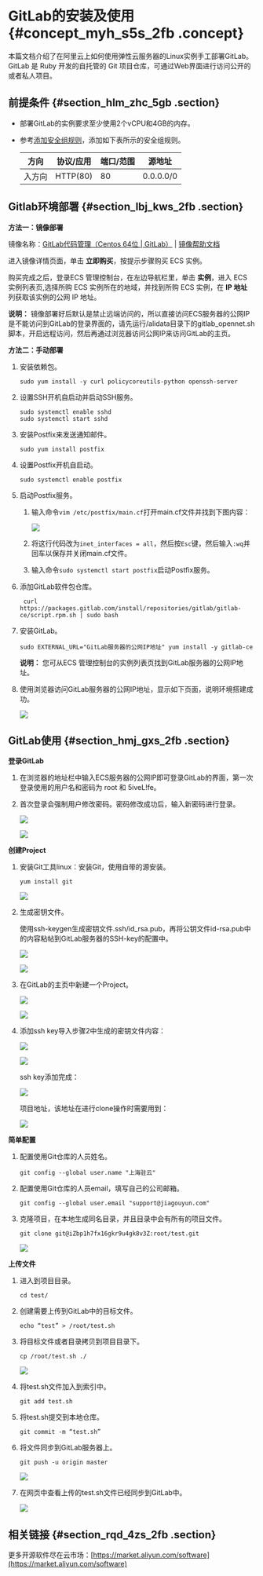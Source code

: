 # GitLab的安装及使用 {#concept_myh_s5s_2fb .concept}

本篇文档介绍了在阿里云上如何使用弹性云服务器的Linux实例手工部署GitLab。GitLab 是 Ruby 开发的自托管的 Git 项目仓库，可通过Web界面进行访问公开的或者私人项目。

## 前提条件 {#section_hlm_zhc_5gb .section}

-   部署GitLab的实例要求至少使用2个vCPU和4GB的内存。
-   参考[添加安全组规则](../../../../../cn.zh-CN/安全/安全组/添加安全组规则.md#)，添加如下表所示的安全组规则。

    |方向|协议/应用|端口/范围|源地址|
    |--|-----|-----|---|
    |入方向|HTTP\(80\)|80|0.0.0.0/0|


## Gitlab环境部署 {#section_lbj_kws_2fb .section}

**方法一：镜像部署**

镜像名称：[GitLab代码管理（Centos 64位 | GitLab）](https://market.aliyun.com/products/55530001/jxsc000067.html?spm=5176.730005.0.0.LuTu) | [镜像帮助文档](http://zy-res.oss-cn-hangzhou.aliyuncs.com/aliyun_Market_files/gitlab%E4%BB%A3%E7%A0%81%E7%AE%A1%E7%90%86%EF%BC%88centos%2064%E4%BD%8D%20%20gitlab%EF%BC%89.pdf?spm=5176.730006-jxsc000067.102.9.J5BUL1&file=gitlab%E4%BB%A3%E7%A0%81%E7%AE%A1%E7%90%86%EF%BC%88centos%2064%E4%BD%8D%20%20gitlab%EF%BC%89.pdf)

进入镜像详情页面，单击 **立即购买**，按提示步骤购买 ECS 实例。

购买完成之后，登录ECS 管理控制台，在左边导航栏里，单击 **实例**，进入 ECS 实例列表页,选择所购 ECS 实例所在的地域，并找到所购 ECS 实例，在 **IP 地址** 列获取该实例的公网 IP 地址。

**说明：** 镜像部署好后默认是禁止远端访问的，所以直接访问ECS服务器的公网IP是不能访问到GitLab的登录界面的，请先运行/alidata目录下的gitlab\_opennet.sh脚本，开启远程访问，然后再通过浏览器访问公网IP来访问GitLab的主页。

**方法二：手动部署**

1.  安装依赖包。

    ```
    sudo yum install -y curl policycoreutils-python openssh-server
    ```

2.  设置SSH开机自启动并启动SSH服务。

    ```
    sudo systemctl enable sshd
    sudo systemctl start sshd
    ```

3.  安装Postfix来发送通知邮件。

    ```
    sudo yum install postfix
    ```

4.  设置Postfix开机自启动。

    ```
    sudo systemctl enable postfix
    ```

5.  启动Postfix服务。
    1.  输入命令`vim /etc/postfix/main.cf`打开main.cf文件并找到下图内容：

        ![](http://static-aliyun-doc.oss-cn-hangzhou.aliyuncs.com/assets/img/9777/155125473138837_zh-CN.png)

    2.  将这行代码改为`inet_interfaces = all`，然后按`Esc`键，然后输入`:wq`并回车以保存并关闭main.cf文件。
    3.  输入命令`sudo systemctl start postfix`启动Postfix服务。
6.  添加GitLab软件包仓库。

    ```
     curl https://packages.gitlab.com/install/repositories/gitlab/gitlab-ce/script.rpm.sh | sudo bash
    ```

7.  安装GitLab。

    ```
    sudo EXTERNAL_URL="GitLab服务器的公网IP地址" yum install -y gitlab-ce
    ```

    **说明：** 您可从ECS 管理控制台的实例列表页找到GitLab服务器的公网IP地址。

8.  使用浏览器访问GitLab服务器的公网IP地址，显示如下页面，说明环境搭建成功。

    ![](http://static-aliyun-doc.oss-cn-hangzhou.aliyuncs.com/assets/img/9777/155125473112259_zh-CN.png)


## GitLab使用 {#section_hmj_gxs_2fb .section}

**登录GitLab**

1.  在浏览器的地址栏中输入ECS服务器的公网IP即可登录GitLab的界面，第一次登录使用的用户名和密码为 root 和 5iveL!fe。
2.  首次登录会强制用户修改密码。密码修改成功后，输入新密码进行登录。

    ![](http://static-aliyun-doc.oss-cn-hangzhou.aliyuncs.com/assets/img/9777/155125473112260_zh-CN.png)

    ![](http://static-aliyun-doc.oss-cn-hangzhou.aliyuncs.com/assets/img/9777/155125473112261_zh-CN.png)


**创建Project**

1.  安装Git工具linux：安装Git，使用自带的源安装。

    ```
    yum install git
    ```

    ![](http://static-aliyun-doc.oss-cn-hangzhou.aliyuncs.com/assets/img/9777/155125473112262_zh-CN.png)

2.  生成密钥文件。

    使用ssh-keygen生成密钥文件.ssh/id\_rsa.pub，再将公钥文件id-rsa.pub中的内容粘帖到GitLab服务器的SSH-key的配置中。

    ![](http://static-aliyun-doc.oss-cn-hangzhou.aliyuncs.com/assets/img/9777/155125473212263_zh-CN.png)

    ![](http://static-aliyun-doc.oss-cn-hangzhou.aliyuncs.com/assets/img/9777/155125473212264_zh-CN.png)

3.  在GitLab的主页中新建一个Project。

    ![](http://static-aliyun-doc.oss-cn-hangzhou.aliyuncs.com/assets/img/9777/155125473212265_zh-CN.png)

    ![](http://static-aliyun-doc.oss-cn-hangzhou.aliyuncs.com/assets/img/9777/155125473212274_zh-CN.png)

4.  添加ssh key导入步骤2中生成的密钥文件内容：

    ![](http://static-aliyun-doc.oss-cn-hangzhou.aliyuncs.com/assets/img/9777/155125473212266_zh-CN.png)

    ![](http://static-aliyun-doc.oss-cn-hangzhou.aliyuncs.com/assets/img/9777/155125473212275_zh-CN.png)

    ssh key添加完成：

    ![](http://static-aliyun-doc.oss-cn-hangzhou.aliyuncs.com/assets/img/9777/155125473212267_zh-CN.png)

    项目地址，该地址在进行clone操作时需要用到：

    ![](http://static-aliyun-doc.oss-cn-hangzhou.aliyuncs.com/assets/img/9777/155125473212268_zh-CN.png)


**简单配置**

1.  配置使用Git仓库的人员姓名。

    ```
    git config --global user.name "上海驻云" 
    ```

2.  配置使用Git仓库的人员email，填写自己的公司邮箱。

    ```
    git config --global user.email "support@jiagouyun.com" 
    ```

3.  克隆项目，在本地生成同名目录，并且目录中会有所有的项目文件。

    ```
    git clone git@iZbp1h7fx16gkr9u4gk8v3Z:root/test.git
    ```

    ![](http://static-aliyun-doc.oss-cn-hangzhou.aliyuncs.com/assets/img/9777/155125473212269_zh-CN.png)


**上传文件**

1.  进入到项目目录。

    ```
    cd test/ 
    ```

2.  创建需要上传到GitLab中的目标文件。

    ```
    echo “test” > /root/test.sh
    ```

3.  将目标文件或者目录拷贝到项目目录下。

    ```
    cp /root/test.sh ./ 
    ```

    ![](http://static-aliyun-doc.oss-cn-hangzhou.aliyuncs.com/assets/img/9777/155125473212270_zh-CN.png)

4.  将test.sh文件加入到索引中。

    ```
    git add test.sh
    ```

5.  将test.sh提交到本地仓库。

    ```
    git commit -m “test.sh”
    ```

6.  将文件同步到GitLab服务器上。

    ```
    git push -u origin master
    ```

    ![](http://static-aliyun-doc.oss-cn-hangzhou.aliyuncs.com/assets/img/9777/155125473212271_zh-CN.png)

7.  在网页中查看上传的test.sh文件已经同步到GitLab中。

    ![](http://static-aliyun-doc.oss-cn-hangzhou.aliyuncs.com/assets/img/9777/155125473212272_zh-CN.png)


## 相关链接 {#section_rqd_4zs_2fb .section}

更多开源软件尽在云市场：[https://market.aliyun.com/software](https://market.aliyun.com/software)

